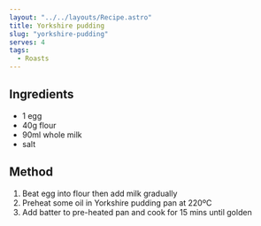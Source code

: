 ```yaml
---
layout: "../../layouts/Recipe.astro"
title: Yorkshire pudding
slug: "yorkshire-pudding"
serves: 4
tags:
  - Roasts
---
```


## Ingredients

- 1 egg
- 40g flour
- 90ml whole milk
- salt

## Method

1. Beat egg into flour then add milk gradually
1. Preheat some oil in Yorkshire pudding pan at 220ºC
1. Add batter to pre-heated pan and cook for 15 mins until golden